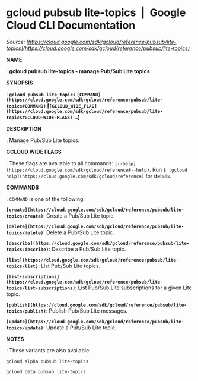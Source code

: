 # gcloud pubsub lite-topics  |  Google Cloud CLI Documentation

*Source: [https://cloud.google.com/sdk/gcloud/reference/pubsub/lite-topics](https://cloud.google.com/sdk/gcloud/reference/pubsub/lite-topics)*

**NAME**

: **gcloud pubsub lite-topics - manage Pub/Sub Lite topics**

**SYNOPSIS**

: **`gcloud pubsub lite-topics` `[COMMAND](https://cloud.google.com/sdk/gcloud/reference/pubsub/lite-topics#COMMAND)` [`[GCLOUD_WIDE_FLAG](https://cloud.google.com/sdk/gcloud/reference/pubsub/lite-topics#GCLOUD-WIDE-FLAGS) …`]**

**DESCRIPTION**

: Manage Pub/Sub Lite topics.

**GCLOUD WIDE FLAGS**

: These flags are available to all commands: `[--help](https://cloud.google.com/sdk/gcloud/reference#--help)`.
Run `$ [gcloud help](https://cloud.google.com/sdk/gcloud/reference)` for details.

**COMMANDS**

: ``COMMAND`` is one of the following:

**`[create](https://cloud.google.com/sdk/gcloud/reference/pubsub/lite-topics/create)`**:
Create a Pub/Sub Lite topic.

**`[delete](https://cloud.google.com/sdk/gcloud/reference/pubsub/lite-topics/delete)`**:
Delete a Pub/Sub Lite topic.

**`[describe](https://cloud.google.com/sdk/gcloud/reference/pubsub/lite-topics/describe)`**:
Describe a Pub/Sub Lite topic.

**`[list](https://cloud.google.com/sdk/gcloud/reference/pubsub/lite-topics/list)`**:
List Pub/Sub Lite topics.

**`[list-subscriptions](https://cloud.google.com/sdk/gcloud/reference/pubsub/lite-topics/list-subscriptions)`**:
List Pub/Sub Lite subscriptions for a given Lite topic.

**`[publish](https://cloud.google.com/sdk/gcloud/reference/pubsub/lite-topics/publish)`**:
Publish Pub/Sub Lite messages.

**`[update](https://cloud.google.com/sdk/gcloud/reference/pubsub/lite-topics/update)`**:
Update a Pub/Sub Lite topic.

**NOTES**

: These variants are also available:

```
gcloud alpha pubsub lite-topics
```

```
gcloud beta pubsub lite-topics
```